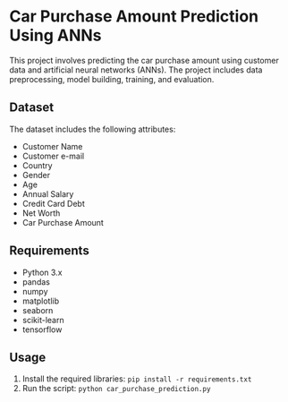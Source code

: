 # Car Purchase Amount Prediction Using ANNs

This project involves predicting the car purchase amount using customer data and artificial neural networks (ANNs). The project includes data preprocessing, model building, training, and evaluation.

## Dataset
The dataset includes the following attributes:
- Customer Name
- Customer e-mail
- Country
- Gender
- Age
- Annual Salary
- Credit Card Debt
- Net Worth
- Car Purchase Amount

## Requirements
- Python 3.x
- pandas
- numpy
- matplotlib
- seaborn
- scikit-learn
- tensorflow

## Usage
1. Install the required libraries: `pip install -r requirements.txt`
2. Run the script: `python car_purchase_prediction.py`


